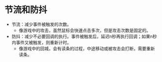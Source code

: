# 节流和防抖

- 节流：减少事件被触发的次数。
  - 像游戏中的攻击，虽然鼠标会快速点击多次，但是攻击次数是固定的。
- 防抖：减少不必要回调的执行。事件被触发后，延迟n秒再执行回调；如果n秒内事件又被触发，则重新计时。
  - 像游戏中的回城，会有读条的过程，中途移动或被攻击会打断，需要重新读条。





